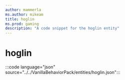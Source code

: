 ```yaml
---
author: mammerla
ms.author: mikeam
title: hoglin
ms.prod: gaming
description: "A code snippet for the hoglin entity"
---
```


# hoglin

:::code language="json" source="../../VanillaBehaviorPack/entities/hoglin.json":::
